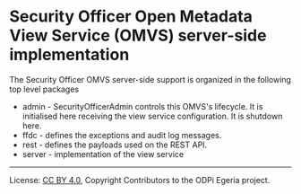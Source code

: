 <!-- SPDX-License-Identifier: CC-BY-4.0 -->
<!-- Copyright Contributors to the ODPi Egeria project. -->

# Security Officer Open Metadata View Service (OMVS) server-side implementation

The Security Officer OMVS server-side support is organized in the following top level packages 

* admin -  SecurityOfficerAdmin controls this OMVS's lifecycle. It is initialised here receiving the view service configuration. It is shutdown here.
* ffdc - defines the exceptions and audit log messages.
* rest - defines the payloads used on the REST API.
* server - implementation of the view service

----
License: [CC BY 4.0](https://creativecommons.org/licenses/by/4.0/),
Copyright Contributors to the ODPi Egeria project.